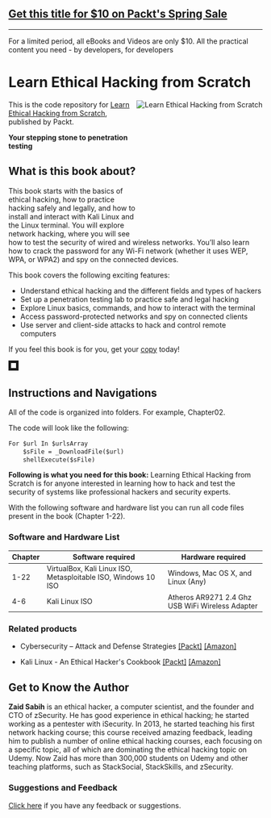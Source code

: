 ## [Get this title for $10 on Packt's Spring Sale](https://www.packt.com/V11026?utm_source=github&utm_medium=packt-github-repo&utm_campaign=spring_10_dollar_2022)
-----
For a limited period, all eBooks and Videos are only $10. All the practical content you need \- by developers, for developers

# Learn Ethical Hacking from Scratch

<a href="https://www.packtpub.com/networking-and-servers/learn-ethical-hacking-scratch?utm_source=github&utm_medium=repository&utm_campaign=9781788622059"><img src="https://d255esdrn735hr.cloudfront.net/sites/default/files/imagecache/ppv4_main_book_cover/B09055.png" alt="Learn Ethical Hacking from Scratch" height="256px" align="right"></a>

This is the code repository for [Learn Ethical Hacking from Scratch](https://www.packtpub.com/networking-and-servers/learn-ethical-hacking-scratch?utm_source=github&utm_medium=repository&utm_campaign=9781788622059), published by Packt.

**Your stepping stone to penetration testing**

## What is this book about?
This book starts with the basics of ethical hacking, how to practice hacking safely and legally, and how to install and interact with Kali Linux and the Linux terminal. You will explore network hacking, where you will see how to test the security of wired and wireless networks. You’ll also learn how to crack the password for any Wi-Fi network (whether it uses WEP, WPA, or WPA2) and spy on the connected devices.

This book covers the following exciting features:
* Understand ethical hacking and the different fields and types of hackers
* Set up a penetration testing lab to practice safe and legal hacking
* Explore Linux basics, commands, and how to interact with the terminal
* Access password-protected networks and spy on connected clients
* Use server and client-side attacks to hack and control remote computers

If you feel this book is for you, get your [copy](https://www.amazon.com/dp/1788622057) today!

<a href="https://www.packtpub.com/?utm_source=github&utm_medium=banner&utm_campaign=GitHubBanner"><img src="https://raw.githubusercontent.com/PacktPublishing/GitHub/master/GitHub.png" 
alt="https://www.packtpub.com/" border="5" /></a>


## Instructions and Navigations
All of the code is organized into folders. For example, Chapter02.

The code will look like the following:
```
For $url In $urlsArray
	$sFile = _DownloadFile($url)
	shellExecute($sFile)
```

**Following is what you need for this book:**
Learning Ethical Hacking from Scratch is for anyone interested in learning how to hack and test the security of systems like professional hackers and security experts.

With the following software and hardware list you can run all code files present in the book (Chapter 1-22).

### Software and Hardware List

| Chapter  | Software required                   | Hardware required                        |
| -------- | ------------------------------------| -----------------------------------|
| 1-22        | VirtualBox, Kali Linux ISO, Metasploitable ISO, Windows 10 ISO            | Windows, Mac OS X, and Linux (Any) |
| 4-6        | Kali Linux ISO            | Atheros AR9271 2.4 Ghz USB WiFi Wireless Adapter |

### Related products <Paste books from the Other books you may enjoy section>
* Cybersecurity – Attack and Defense Strategies [[Packt]](https://www.packtpub.com/networking-and-servers/cybersecurity-attack-and-defense-strategies?utm_source=github&utm_medium=repository&utm_campaign=9781788475297) [[Amazon]](https://www.amazon.com/dp/1788475291)

* Kali Linux - An Ethical Hacker's Cookbook [[Packt]](https://www.packtpub.com/networking-and-servers/kali-linux-ethical-hackers-cookbook?utm_source=github&utm_medium=repository&utm_campaign=9781787121829) [[Amazon]](https://www.amazon.com/dp/1787121828)

## Get to Know the Author
**Zaid Sabih**
 is an ethical hacker, a computer scientist, and the founder and CTO of zSecurity. He has good experience in ethical hacking; he started working as a pentester with iSecurity. In 2013, he started teaching his first network hacking course; this course received amazing feedback, leading him to publish a number of online ethical hacking courses, each focusing on a specific topic, all of which are dominating the ethical hacking topic on Udemy. Now Zaid has more than 300,000 students on Udemy and other teaching platforms, such as StackSocial, StackSkills, and zSecurity.

### Suggestions and Feedback
[Click here](https://docs.google.com/forms/d/e/1FAIpQLSdy7dATC6QmEL81FIUuymZ0Wy9vH1jHkvpY57OiMeKGqib_Ow/viewform) if you have any feedback or suggestions.
